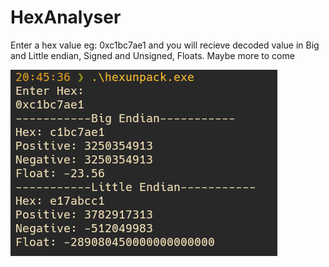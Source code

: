 # HexAnalyser

Enter a hex value eg: 0xc1bc7ae1 and you will recieve decoded value in Big and Little endian, Signed and Unsigned, Floats. Maybe more to come


![Alt text](Preview.png?raw=true "Preview")
